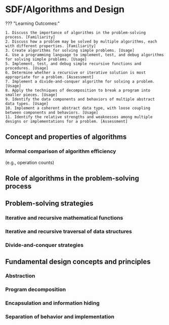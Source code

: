 # SDF/Algorithms and Design

??? "Learning Outcomes:"

    1. Discuss the importance of algorithms in the problem-solving process. [Familiarity]
    2. Discuss how a problem may be solved by multiple algorithms, each with different properties. [Familiarity]
    3. Create algorithms for solving simple problems. [Usage]
    4. Use a programming language to implement, test, and debug algorithms for solving simple problems. [Usage]
    5. Implement, test, and debug simple recursive functions and procedures. [Usage]
    6. Determine whether a recursive or iterative solution is most appropriate for a problem. [Assessment]
    7. Implement a divide-and-conquer algorithm for solving a problem. [Usage]
    8. Apply the techniques of decomposition to break a program into smaller pieces. [Usage]
    9. Identify the data components and behaviors of multiple abstract data types. [Usage]
    10. Implement a coherent abstract data type, with loose coupling between components and behaviors. [Usage]
    11. Identify the relative strengths and weaknesses among multiple designs or implementations for a problem. [Assessment]

## Concept and properties of algorithms

### Informal comparison of algorithm efficiency 

(e.g., operation counts)

## Role of algorithms in the problem-solving process

## Problem-solving strategies

### Iterative and recursive mathematical functions

### Iterative and recursive traversal of data structures

### Divide-and-conquer strategies

## Fundamental design concepts and principles

### Abstraction

### Program decomposition

### Encapsulation and information hiding

### Separation of behavior and implementation
